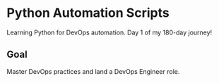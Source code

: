 # Python Automation Scripts 
Learning Python for DevOps automation. Day 1 of my 180-day journey!
  
## Goal
Master DevOps practices and land a DevOps Engineer role.
